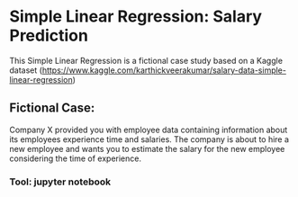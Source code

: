 # Simple Linear Regression: Salary Prediction

This Simple Linear Regression is a fictional case study based on a Kaggle dataset (https://www.kaggle.com/karthickveerakumar/salary-data-simple-linear-regression)

## Fictional Case:

Company X provided you with employee data containing information about its employees experience time and salaries. The company is about to hire a new employee and wants you to estimate the salary for the new employee considering the time of experience.

### Tool: jupyter notebook 
